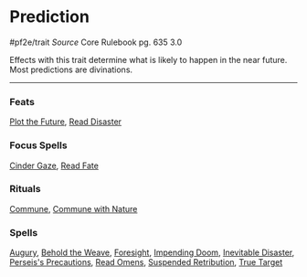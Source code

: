 # Prediction
#pf2e/trait 
*Source* Core Rulebook pg. 635 3.0

Effects with this trait determine what is likely to happen in the near future. Most predictions are divinations.

---

### Feats
[Plot the Future](Plot%20the%20Future), [Read Disaster](Read%20Disaster)

### Focus Spells
[Cinder Gaze](../Spells_Rituals/Focus%20Spells/Level%201/Cinder%20Gaze.md), [Read Fate](../Spells_Rituals/Focus%20Spells/Level%201/Read%20Fate.md)

### Rituals
[Commune](../Spells_Rituals/Rituals/Level%206/Commune.md), [Commune with Nature](../Spells_Rituals/Rituals/Level%206/Commune%20with%20Nature.md)

### Spells
[Augury](../Spells_Rituals/Arcane_Tradition/Level%202/Augury.md), [Behold the Weave](../Spells_Rituals/Arcane_Tradition/Level%203/Behold%20the%20Weave.md), [Foresight](../Spells_Rituals/Arcane_Tradition/Level%209/Foresight.md), [Impending Doom](../Spells_Rituals/Arcane_Tradition/Level%203/Impending%20Doom.md), [Inevitable Disaster](../Spells_Rituals/Arcane_Tradition/Level%205/Inevitable%20Disaster.md), [Perseis's Precautions](../Spells_Rituals/Arcane_Tradition/Level%203/Perseis's%20Precautions.md), [Read Omens](../Spells_Rituals/Arcane_Tradition/Level%204/Read%20Omens.md), [Suspended Retribution](../Spells_Rituals/Arcane_Tradition/Level%206/Suspended%20Retribution.md), [True Target](../Spells_Rituals/Arcane_Tradition/Level%207/True%20Target.md)